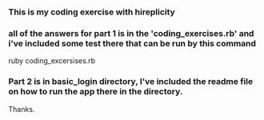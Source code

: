 ### This is my coding exercise with hireplicity

### all of the answers for part 1 is in the 'coding_exercises.rb' and i've included some test there that can be run by this command

ruby coding_excersises.rb

### Part 2 is in basic_login directory, I've included the readme file on how to run the app there in the directory.

Thanks.
